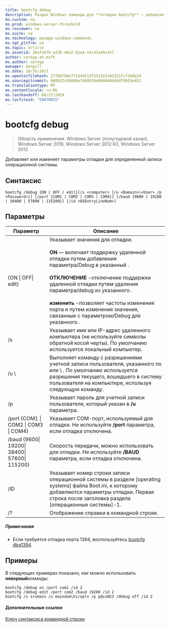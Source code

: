 ```yaml
---
title: bootcfg debug
description: Раздел Windows команды для **отладки bootcfg** — добавляет или изменяет параметры отладки для определенной записи операционной системы.
ms.custom: na
ms.prod: windows-server-threshold
ms.reviewer: na
ms.suite: na
ms.technology: manage-windows-commands
ms.tgt_pltfrm: na
ms.topic: article
ms.assetid: 28afa5fb-a236-46e2-b1a4-a3c43a49c437
author: coreyp-at-msft
ms.author: coreyp
manager: dongill
ms.date: 10/16/2017
ms.openlocfilehash: 27768788e7f14445137331523c62151fcf3b6b2d
ms.sourcegitcommit: 0d0b32c8986ba7db9536e0b8648d4ddf9b03e452
ms.translationtype: MT
ms.contentlocale: ru-RU
ms.lasthandoff: 04/17/2019
ms.locfileid: "59879025"
---
```

# <a name="bootcfg-debug"></a>bootcfg debug

>Область применения. Windows Server (полугодовой канал), Windows Server 2016, Windows Server 2012 R2, Windows Server 2012

Добавляет или изменяет параметры отладки для определенной записи операционной системы.

## <a name="syntax"></a>Синтаксис
```
bootcfg /debug {ON | OFF | edit}[/s <computer> [/u <Domain>\<User> /p <Password>]] [/port {COM1 | COM2 | COM3 | COM4}] [/baud {9600 | 19200 | 38400 | 57600 | 115200}] [/id <OSEntryLineNum>]
```
## <a name="parameters"></a>Параметры
|Параметр|Описание|
|-------|--------|
|{ON &#124; OFF&#124; edit}|Указывает значения для отладки.<br /><br />**ON** — включает поддержку удаленной отладки путем добавления параметра/Debug в указанный <OSEntryLineNum>.<br /><br />**ОТКЛЮЧЕНИЕ** -отключение поддержки удаленной отладки путем удаления параметра/debug из указанного <OSEntryLineNum>.<br /><br />**изменить** -позволяет частоты изменения порта и путем изменения значения, связанные с параметром/Debug для указанного <OSEntryLineNum>.|
|/s <computer>|Указывает имя или IP-адрес удаленного компьютера (не используйте символы обратной косой черты). По умолчанию используется локальный компьютер.|
|/u <Domain>\\<User>|Выполняет команду с разрешениями учетной записи пользователя, указанного по <User> или <Domain> \\ <User>. По умолчанию используется разрешения текущего, вошедшего в систему пользователя на компьютере, используя следующую команду.|
|/p <Password>|Указывает пароль для учетной записи пользователя, который указан в **/u** параметра.|
|/port {COM1 &#124; COM2 &#124; COM3 &#124; COM4}|Указывает COM-порт, используемый для отладки. Не используйте **/port** параметра, если отладка отключена.|
|/baud {9600&#124; 19200&#124; 38400&#124; 57600&#124; 115200}|Скорость передачи, можно использовать для отладки. Не используйте **/BAUD** параметра, если отладка отключена.|
|/ID <OSEntryLineNum>|Указывает номер строки записи операционной системы в разделе [operating systems] файла Boot.ini, к которому добавляются параметры отладки. Первая строка после заголовка раздела [операционные системы]-1.|
|/?|Отображение справки в командной строке.|
##### <a name="remarks"></a>Примечания
-   Если требуется отладка порта 1394, воспользуйтесь [bootcfg dbg1394](bootcfg-dbg1394.md).
## <a name="BKMK_examples"></a>Примеры
В следующих примерах показано, как можно использовать **неверный**команды:
```
bootcfg /debug on /port com1 /id 2 
bootcfg /debug edit /port com2 /baud 19200 /id 2 
bootcfg /s srvmain /u maindom\hiropln /p p@ssW23 /debug off /id 2
```
#### <a name="additional-references"></a>Дополнительные ссылки
[Ключ синтаксиса командной строки](command-line-syntax-key.md)
